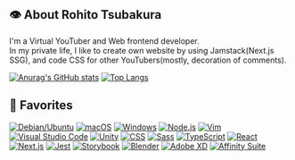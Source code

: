 ## 👁 About Rohito Tsubakura
I'm a Virtual YouTuber and Web frontend developer.  
In my private life, I like to create own website by using Jamstack(Next.js SSG), and code CSS for other YouTubers(mostly, decoration of comments).

[![Anurag's GitHub stats](https://github-readme-stats.vercel.app/api?border_color=036&border_radius=28&count_private=true&include_all_commits=true&line_height=24&show_icons=true&theme=tokyonight&username=rohitotsubakura)](https://github.com/anuraghazra/github-readme-stats)
[![Top Langs](https://github-readme-stats.vercel.app/api/top-langs/?border_color=036&border_radius=28&card_width=445&count_private=true&exclude_repo=mic-test-for-oculus-quest&langs_count=8&layout=compact&show_icons=true&theme=tokyonight&username=rohitotsubakura)](https://github.com/anuraghazra/github-readme-stats)

## 💖 Favorites

[![Debian/Ubuntu](https://img.shields.io/badge/-Debian/Ubuntu-000?logo=ubuntu)](https://ubuntu.com/)
[![macOS](https://img.shields.io/badge/-macOS-000?logo=apple&logoColor=555)](https://www.apple.com/macos/)
[![Windows](https://img.shields.io/badge/-Windows-000?logo=windows&logoColor=00A4EF)](https://www.microsoft.com/windows)
[![Node.js](https://img.shields.io/badge/-Node.js-000?logo=nodedotjs)](https://nodejs.org/)
[![Vim](https://img.shields.io/badge/-Vim-000?logo=vim&logoColor=019733)](https://www.vim.org/)
[![Visual Studio Code](https://img.shields.io/badge/-Visual_Studio_Code-000?logo=visualstudiocode&logoColor=007ACC)](https://code.visualstudio.com/)
[![Unity](https://img.shields.io/badge/-Unity-000?logo=unity)](https://unity.com/)
[![CSS](https://img.shields.io/badge/-CSS-000?logo=css3)](https://www.w3.org/TR/css/)
[![Sass](https://img.shields.io/badge/-Sass-000?logo=sass)](https://sass-lang.com/)
[![TypeScript](https://img.shields.io/badge/-TypeScript-000?logo=typescript)](https://www.typescriptlang.org/)
[![React](https://img.shields.io/badge/-React-000?logo=react)](https://reactjs.org/)
[![Next.js](https://img.shields.io/badge/-Next.js-000?logo=nextdotjs)](https://nextjs.org/)
[![Jest](https://img.shields.io/badge/-Jest-000?logo=jest&logoColor=C21325)](https://jestjs.io/)
[![Storybook](https://img.shields.io/badge/-Storybook-000?logo=storybook)](https://storybook.js.org/)
[![Blender](https://img.shields.io/badge/-Blender-000?logo=blender)](https://www.blender.org/)
[![Adobe XD](https://img.shields.io/badge/-XD-000?logo=adobexd)](https://www.adobe.com/products/xd.html)
[![Affinity Suite](https://img.shields.io/badge/-AffinitySuite-000?logo=affinity)](https://affinity.serif.com/ja-jp/)


